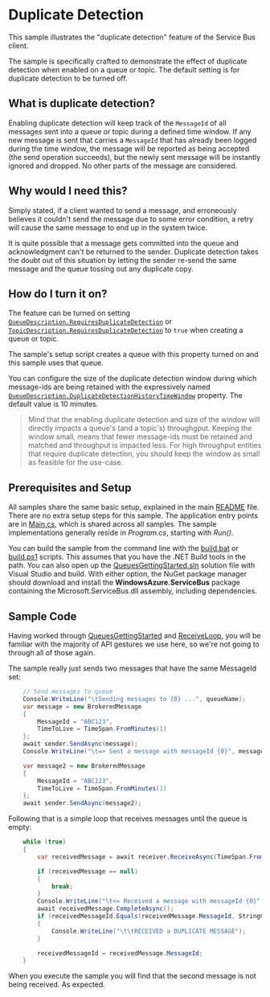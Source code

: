 # Duplicate Detection

This sample illustrates the "duplicate detection" feature of the Service Bus client.

The sample is specifically crafted to demonstrate the effect of duplicate detection when
enabled on a queue or topic. The default setting is for duplicate detection to be turned off. 

## What is duplicate detection?

Enabling duplicate detection will keep track of the ```MessageId``` of all messages sent into 
a queue or topic during a defined time window. If any new message is sent that carries a 
```MessageId``` that has already been logged during the time window, the message will be reported
as being accepted (the send operation succeeds), but the newly sent message will be instantly 
ignored and dropped. No other parts of the message are considered.

## Why would I need this?

Simply stated, if a client wanted to send a message, and erroneously believes it couldn't send the message due 
to some error condition, a retry will cause the same message to end up in the system twice. 

It is quite possible that a message gets committed into the queue and acknowledgment can't 
be returned to the sender. Duplicate detection takes the doubt out of this situation by letting
the sender re-send the same message and the queue tossing out any duplicate copy.

## How do I turn it on?

The feature can be turned on setting [```QueueDescription.RequiresDuplicateDetection```](https://msdn.microsoft.com/library/azure/microsoft.servicebus.messaging.queuedescription.requiresduplicatedetection.aspx) or
[```TopicDescription.RequiresDuplicateDetection```]() to ```true``` when creating a queue or topic.  

The sample's setup script creates a queue with this property turned on and this sample uses that queue.

You can configure the size of the duplicate detection window during which message-ids are being
retained with the expressively named [```QueueDescription.DuplicateDetectionHistoryTimeWindow```](https://msdn.microsoft.com/en-us/library/azure/microsoft.servicebus.messaging.queuedescription.duplicatedetectionhistorytimewindow.aspx) property. The default
value is 10 minutes. 

> Mind that the enabling duplicate detection and size of the window will directly impacts a queue's (and a topic's) throughgput.
> Keeping the window small, means that fewer message-ids must be retained and matched and throughput is impacted less. For 
> high throughput entities that require duplicate detection, you should keep the window as small as feasible for the use-case.     
   
## Prerequisites and Setup

All samples share the same basic setup, explained in the main [README](../README.md) file. There are no extra setup steps for this sample.
The application entry points are in [Main.cs](../common/Main.md), which is shared across all samples. The sample implementations generally
reside in *Program.cs*, starting with *Run()*.

You can build the sample from the command line with the [build.bat](build.bat) or [build.ps1](build.ps1) scripts. This assumes that you
have the .NET Build tools in the path. You can also open up the [QueuesGettingStarted.sln](QueuesGettingStarted.sln) solution file with Visual Studio and build.
With either option, the NuGet package manager should download and install the **WindowsAzure.ServiceBus** package containing the
Microsoft.ServiceBus.dll assembly, including dependencies.

## Sample Code

Having worked through [QueuesGettingStarted](../QueuesGettingStarted) and [ReceiveLoop](../ReceiveLoop), you
will be familiar with the majority of API gestures we use here, so we're not going to through all of 
those again.

The sample really just sends two messages that have the same MessageId set:  

``` C#
    // Send messages to queue
    Console.WriteLine("\tSending messages to {0} ...", queueName);
    var message = new BrokeredMessage
    {
        MessageId = "ABC123",
        TimeToLive = TimeSpan.FromMinutes(1)
    };
    await sender.SendAsync(message);
    Console.WriteLine("\t=> Sent a message with messageId {0}", message.MessageId);

    var message2 = new BrokeredMessage
    {
        MessageId = "ABC123",
        TimeToLive = TimeSpan.FromMinutes(1)
    };
    await sender.SendAsync(message2);
```

Following that is a simple loop that receives messages until the queue is empty:

``` C#
    while (true)
    {
        var receivedMessage = await receiver.ReceiveAsync(TimeSpan.FromSeconds(10));

        if (receivedMessage == null)
        {
            break;
        }
        Console.WriteLine("\t<= Received a message with messageId {0}", receivedMessage.MessageId);
        await receivedMessage.CompleteAsync();
        if (receivedMessageId.Equals(receivedMessage.MessageId, StringComparison.OrdinalIgnoreCase))
        {
            Console.WriteLine("\t\tRECEIVED a DUPLICATE MESSAGE");
        }

        receivedMessageId = receivedMessage.MessageId;
    }
``` 

When you execute the sample you will find that the second message is not being received. As expected.